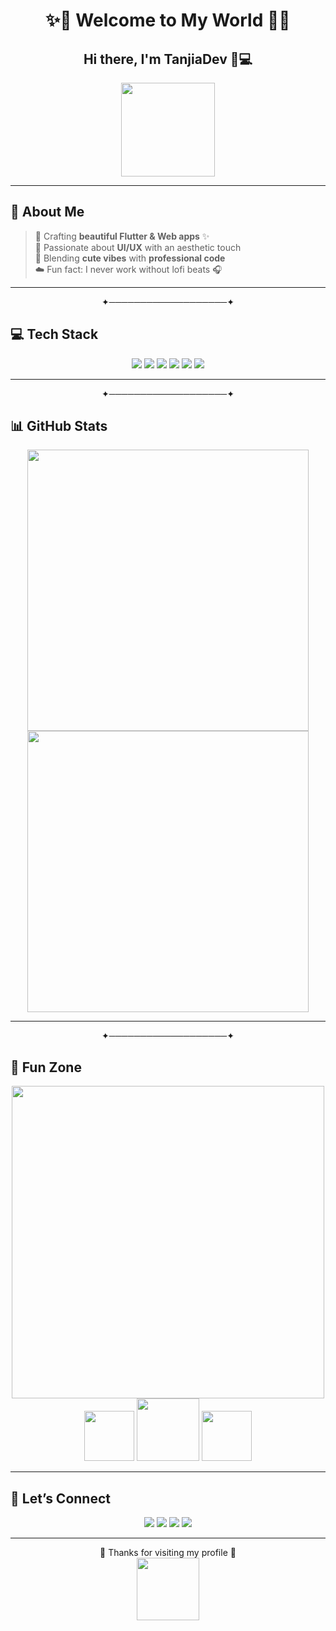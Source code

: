 <h1 align="center">✨🌸 Welcome to My World 🌸✨</h1>

<h2 align="center">Hi there, I'm <b>TanjiaDev</b> 🐰💻</h2>

<p align="center">
  <img src="https://media.giphy.com/media/v1.Y2lkPTc5MGI3NjExMWh3ZnJocmR3ZjM0OTczcXZrZnJ3Y2FqYmZ2czUwbXNjYmRydmF0ZCZlcD12MV9naWZzX3NlYXJjaCZjdD1n/MDJ9IbxxvDUQM/giphy.gif" width="150px"/>
</p>

---

## 🌷 About Me  
> 🐇 Crafting **beautiful Flutter & Web apps** ✨  
> 🎀 Passionate about **UI/UX** with an aesthetic touch  
> 🍓 Blending **cute vibes** with **professional code**  
> ☁️ Fun fact: I never work without lofi beats 🎧  

---

<p align="center">✦───────────────────✦</p>

## 💻 Tech Stack
<p align="center">
<img src="https://img.shields.io/badge/Flutter-02569B?style=for-the-badge&logo=flutter&logoColor=white"/>
<img src="https://img.shields.io/badge/Dart-0175C2?style=for-the-badge&logo=dart&logoColor=white"/>
<img src="https://img.shields.io/badge/JavaScript-FFD700?style=for-the-badge&logo=javascript&logoColor=black"/>
<img src="https://img.shields.io/badge/HTML5-FFB6C1?style=for-the-badge&logo=html5&logoColor=white"/>
<img src="https://img.shields.io/badge/CSS3-87CEFA?style=for-the-badge&logo=css3&logoColor=white"/>
<img src="https://img.shields.io/badge/Figma-FF69B4?style=for-the-badge&logo=figma&logoColor=white"/>
</p>

---

<p align="center">✦───────────────────✦</p>

## 📊 GitHub Stats
<p align="center">
<img src="https://github-readme-stats.vercel.app/api?username=TanjiaDev&show_icons=true&theme=tokyonight&hide_border=true&bg_color=90,ffdde1,ee9ca7&title_color=ff69b4&icon_color=ff69b4" width="450"/>
<br/>
<img src="https://github-readme-streak-stats.herokuapp.com/?user=TanjiaDev&theme=tokyonight-duo&hide_border=true&background=ffdde1" width="450"/>
</p>

---

<p align="center">✦───────────────────✦</p>

## 🌸 Fun Zone
<p align="center">
  <img src="https://readme-jokes.vercel.app/api?theme=tokyonight&hideBorder" width="500px"/>
  <br/>
  <img src="https://i.ibb.co/fF7SYTg/cute-pixel-bunny.gif" width="80px"/>
  <img src="https://i.ibb.co/0ZK4KSV/pixel-flowers.gif" width="100px"/>
  <img src="https://i.ibb.co/bPrb8Xd/cute-bear-pixel.gif" width="80px"/>
</p>

---

## 🐾 Let’s Connect
<p align="center">
  <a href="https://twitter.com/"><img src="https://img.shields.io/badge/Twitter-FFC0CB?style=for-the-badge&logo=twitter&logoColor=white"/></a>
  <a href="https://www.linkedin.com/"><img src="https://img.shields.io/badge/LinkedIn-B0E0E6?style=for-the-badge&logo=linkedin&logoColor=white"/></a>
  <a href="https://discord.com/"><img src="https://img.shields.io/badge/Discord-FFB6C1?style=for-the-badge&logo=discord&logoColor=white"/></a>
  <a href="https://tanjia.dev"><img src="https://img.shields.io/badge/Portfolio-FFE4E1?style=for-the-badge&logo=safari&logoColor=black"/></a>
</p>

---

<p align="center">
  🌸 Thanks for visiting my profile 🌸 <br/>
  <img src="https://media.giphy.com/media/v1.Y2lkPTc5MGI3NjExbWZkNndwZG93cWhiNHJ5czZtNm1uZG9vb2s1YzYwbWhwa3ZybjJ0MiZlcD12MV9naWZzX3NlYXJjaCZjdD1n/GhRHW0lFymj0o/giphy.gif" width="100px"/>
</p>
